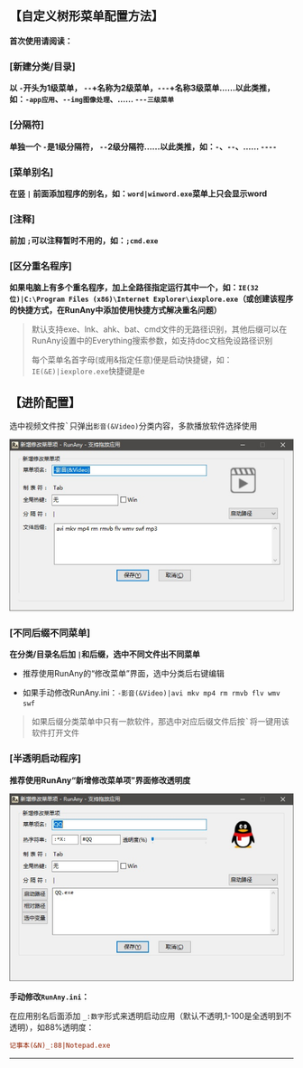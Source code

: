 ## 【自定义树形菜单配置方法】

#### **首次使用请阅读：**

### [新建分类/目录]
**以 `-`开头为1级菜单， `--`+名称为2级菜单，`---`+名称3级菜单……以此类推，如：`-app应用`、`--img图像处理`、……  `---三级菜单`**

### [分隔符]
**单独一个 `-`是1级分隔符， `--`2级分隔符……以此类推，如：`-`、`--`、……  `----`**

### [菜单别名]
**在竖 `|` 前面添加程序的别名，如：`word|winword.exe`菜单上只会显示word**

### [注释]
**前加 `;`可以注释暂时不用的，如：`;cmd.exe`**

### [区分重名程序]

**如果电脑上有多个重名程序，加上全路径指定运行其中一个，如：`IE(32位)|C:\Program Files (x86)\Internet Explorer\iexplore.exe`（或创建该程序的快捷方式，在RunAny中添加使用快捷方式解决重名问题）**

> 默认支持exe、lnk、ahk、bat、cmd文件的无路径识别，其他后缀可以在RunAny设置中的Everything搜索参数，如支持doc文档免设路径识别
>
> 每个菜单名首字母(或用&指定任意)便是启动快捷键，如：`IE(&E)|iexplore.exe`快捷键是e


## 【进阶配置】

选中视频文件按<kbd>\`</kbd>只弹出`影音(&Video)`分类内容，多款播放软件选择使用

![RunAny新增修改菜单分类](/assets/images/RunAny新增修改菜单分类.jpg)

### [不同后缀不同菜单]

**在分类/目录名后加 `|`和后缀，选中不同文件出不同菜单**

  - 推荐使用RunAny的“修改菜单”界面，选中分类后右键编辑

  - 如果手动修改RunAny.ini：`-影音(&Video)|avi mkv mp4 rm rmvb flv wmv swf` 

> 如果后缀分类菜单中只有一款软件，那选中对应后缀文件后按<kbd>\`</kbd>将一键用该软件打开文件


### [半透明启动程序]

**推荐使用RunAny“新增修改菜单项”界面修改透明度**

![RunAny新增修改菜单项](/assets/images/RunAny新增修改菜单项.jpg)

**手动修改`RunAny.ini`：**

在应用别名后面添加 `_:数字`形式来透明启动应用（默认不透明,1-100是全透明到不透明），如88%透明度：

```ini
记事本(&N)_:88|Notepad.exe
```

---
